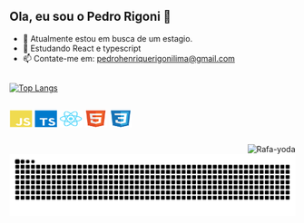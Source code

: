 ## Ola, eu sou o Pedro Rigoni 👋



- 🔭 Atualmente estou em busca de um estagio.
- 🌱 Estudando React e typescript
- 📫 Contate-me em: pedrohenriquerigonilima@gmail.com

##

[![Top Langs](https://github-readme-stats.vercel.app/api/top-langs/?username=PedroRigoni&layout=compact&theme=algolia&show_icons=true)](https://github.com/anuraghazra/github-readme-stats)



<div style="display: inline_block"><br>
  <img align="center" alt="Pedro-Js" height="30" width="40" src="https://raw.githubusercontent.com/devicons/devicon/master/icons/javascript/javascript-plain.svg">
  <img align="center" alt="Pedro-Ts" height="30" width="40" src="https://raw.githubusercontent.com/devicons/devicon/master/icons/typescript/typescript-plain.svg">
  <img align="center" alt="Pedro-React" height="30" width="40" src="https://raw.githubusercontent.com/devicons/devicon/master/icons/react/react-original.svg">
  <img align="center" alt="Pedro-HTML" height="30" width="40" src="https://raw.githubusercontent.com/devicons/devicon/master/icons/html5/html5-original.svg">
  <img align="center" alt="Pedro-CSS" height="30" width="40" src="https://raw.githubusercontent.com/devicons/devicon/master/icons/css3/css3-original.svg">

  ##
 
  <img align="right" alt="Rafa-yoda" src="https://cdn.discordapp.com/attachments/795358919417397249/825430589581688872/hi.gif">
</div>

##

<picture align="center">
  <source media="(prefers-color-scheme: dark)" srcset="https://raw.githubusercontent.com/PedroRigoni/PedroRigoni/output/github-contribution-grid-snake-dark.svg">
  <source media="(prefers-color-scheme: light)" srcset="https://raw.githubusercontent.com/PedroRigoni/PedroRigoni/output/github-contribution-grid-snake-dark.svg">
  <img align="center" alt="github contribution grid snake animation" src="https://raw.githubusercontent.com/PedroRigoni/PedroRigoni/output/github-contribution-grid-snake.svg">
</picture>












